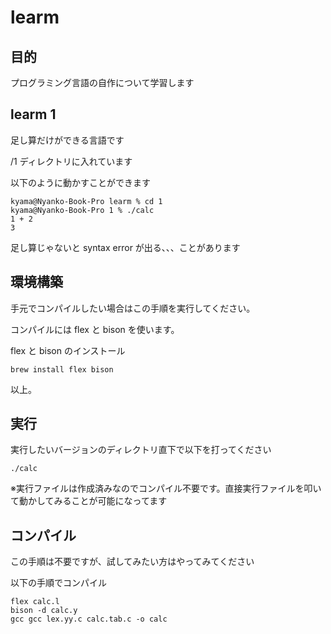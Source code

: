 
# learm

## 目的

プログラミング言語の自作について学習します

## learm 1

足し算だけができる言語です

/1 ディレクトリに入れています

以下のように動かすことができます

```
kyama@Nyanko-Book-Pro learm % cd 1
kyama@Nyanko-Book-Pro 1 % ./calc
1 + 2
3
```

足し算じゃないと syntax error が出る、、、ことがあります


## 環境構築

手元でコンパイルしたい場合はこの手順を実行してください。

コンパイルには flex と bison を使います。

flex と bison のインストール
```
brew install flex bison
```

以上。

## 実行

実行したいバージョンのディレクトリ直下で以下を打ってください

```
./calc
```

※実行ファイルは作成済みなのでコンパイル不要です。直接実行ファイルを叩いて動かしてみることが可能になってます

## コンパイル

この手順は不要ですが、試してみたい方はやってみてください

以下の手順でコンパイル

```
flex calc.l
bison -d calc.y
gcc gcc lex.yy.c calc.tab.c -o calc
```


